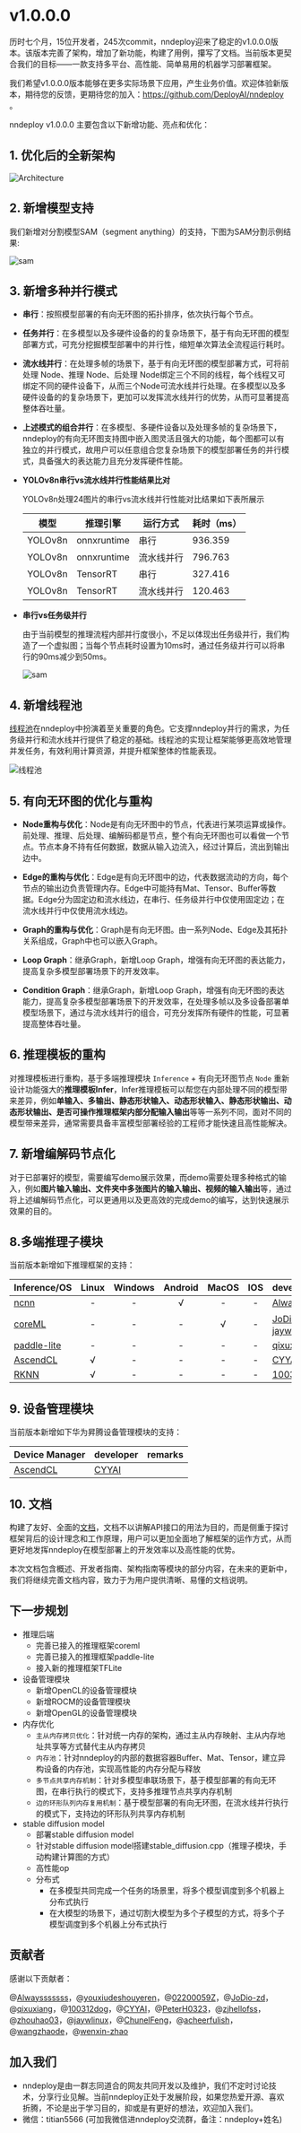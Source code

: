 
# v1.0.0.0

历时七个月，15位开发者，245次commit，nndeploy迎来了稳定的v1.0.0.0版本。该版本完善了架构，增加了新功能，构建了用例，攥写了文档。当前版本更契合我们的目标——一款支持多平台、高性能、简单易用的机器学习部署框架。

我们希望v1.0.0.0版本能够在更多实际场景下应用，产生业务价值。欢迎体验新版本，期待您的反馈，更期待您的加入：https://github.com/DeployAI/nndeploy 。

nndeploy v1.0.0.0 主要包含以下新增功能、亮点和优化：

## 1. 优化后的全新架构

![Architecture](../../image/version_record/v1_0_0_0/architecture.jpg)

## 2. 新增模型支持

我们新增对分割模型SAM（segment anything）的支持，下图为SAM分割示例结果:

![sam](../../image/version_record/v1_0_0_0/sam.png)


## 3. 新增多种并行模式

- **串行**：按照模型部署的有向无环图的拓扑排序，依次执行每个节点。

- **任务并行**：在多模型以及多硬件设备的的复杂场景下，基于有向无环图的模型部署方式，可充分挖掘模型部署中的并行性，缩短单次算法全流程运行耗时。

- **流水线并行**：在处理多帧的场景下，基于有向无环图的模型部署方式，可将前处理 Node、推理 Node、后处理 Node绑定三个不同的线程，每个线程又可绑定不同的硬件设备下，从而三个Node可流水线并行处理。在多模型以及多硬件设备的的复杂场景下，更加可以发挥流水线并行的优势，从而可显著提高整体吞吐量。

- **上述模式的组合并行**：在多模型、多硬件设备以及处理多帧的复杂场景下，nndeploy的有向无环图支持图中嵌入图灵活且强大的功能，每个图都可以有独立的并行模式，故用户可以任意组合您复杂场景下的模型部署任务的并行模式，具备强大的表达能力且充分发挥硬件性能。

- **YOLOv8n串行vs流水线并行性能结果比对**
  
  YOLOv8n处理24图片的串行vs流水线并行性能对比结果如下表所展示

  | 模型    | 推理引擎    | 运行方式   | 耗时（ms） |
  | ------- | ----------- | ---------- | ---------- |
  | YOLOv8n | onnxruntime | 串行       | 936.359    |
  | YOLOv8n | onnxruntime | 流水线并行 | 796.763    |
  | YOLOv8n | TensorRT    | 串行       | 327.416    |
  | YOLOv8n | TensorRT    | 流水线并行 | 120.463    |

- **串行vs任务级并行**

  由于当前模型的推理流程内部并行度很小，不足以体现出任务级并行，我们构造了一个虚拟图；当每个节点耗时设置为10ms时，通过任务级并行可以将串行的90ms减少到50ms。

  ![sam](../../image/version_record/v1_0_0_0/task.png)


## 4. 新增线程池

[线程池](https://github.com/DeployAI/nndeploy/tree/main/include/nndeploy/thread_pool)在nndeploy中扮演着至关重要的角色。它支撑nndeploy并行的需求，为任务级并行和流水线并行提供了稳定的基础。线程池的实现让框架能够更高效地管理并发任务，有效利用计算资源，并提升框架整体的性能表现。

![线程池](../../image/version_record/v1_0_0_0/thread_pool.png)



## 5. 有向无环图的优化与重构

- **Node重构与优化**：Node是有向无环图中的节点，代表进行某项运算或操作。前处理、推理、后处理、编解码都是节点，整个有向无环图也可以看做一个节点。节点本身不持有任何数据，数据从输入边流入，经过计算后，流出到输出边中。

- **Edge的重构与优化**：Edge是有向无环图中的边，代表数据流动的方向，每个节点的输出边负责管理内存。Edge中可能持有Mat、Tensor、Buffer等数据。Edge分为固定边和流水线边，在串行、任务级并行中仅使用固定边；在流水线并行中仅使用流水线边。

- **Graph的重构与优化**：Graph是有向无环图。由一系列Node、Edge及其拓扑关系组成，Graph中也可以嵌入Graph。

- **Loop Graph**：继承Graph，新增Loop Graph，增强有向无环图的表达能力，提高复杂多模型部署场景下的开发效率。

- **Condition Graph**：继承Graph，新增Loop Graph，增强有向无环图的表达能力，提高复杂多模型部署场景下的开发效率，在处理多帧以及多设备部署单模型场景下，通过与流水线并行的组合，可充分发挥所有硬件的性能，可显著提高整体吞吐量。


## 6. 推理模板的重构

对推理模板进行重构，基于多端推理模块 `Inference` + 有向无环图节点 `Node` 重新设计功能强大的**推理模板Infer**，Infer推理模板可以帮您在内部处理不同的模型带来差异，例如**单输入、多输出、静态形状输入、动态形状输入、静态形状输出、动态形状输出、是否可操作推理框架内部分配输入输出**等等一系列不同，面对不同的模型带来差异，通常需要具备丰富模型部署经验的工程师才能快速且高性能解决。

## 7. 新增编解码节点化

对于已部署好的模型，需要编写demo展示效果，而demo需要处理多种格式的输入，例如**图片输入输出、文件夹中多张图片的输入输出、视频的输入输出**等，通过将上述编解码节点化，可以更通用以及更高效的完成demo的编写，达到快速展示效果的目的。

## 8.多端推理子模块

当前版本新增如下推理框架的支持：

| Inference/OS                                                                     | Linux | Windows | Android | MacOS |  IOS  | developer                                                                          | remarks |
| :------------------------------------------------------------------------------- | :---: | :-----: | :-----: | :---: | :---: | :--------------------------------------------------------------------------------- | :-----: |
| [ncnn](https://github.com/Tencent/ncnn)                                          |   -   |    -    |    √    |   -   |   -   | [Always](https://github.com/Alwaysssssss)                                          |         |
| [coreML](https://github.com/apple/coremltools)                                   |   -   |    -    |    -    |   √   |   -   | [JoDio-zd](https://github.com/JoDio-zd)、[jaywlinux](https://github.com/jaywlinux) |         |
| [paddle-lite](https://github.com/PaddlePaddle/Paddle-Lite)                       |   -   |    -    |    -    |   -   |   -   | [qixuxiang](https://github.com/qixuxiang)                                          |         |
| [AscendCL](https://www.hiascend.com/zh/)                                         |   √   |    -    |    -    |   -   |   -   | [CYYAI](https://github.com/CYYAI)                                                  |         |
| [RKNN](https://www.rock-chips.com/a/cn/downloadcenter/BriefDatasheet/index.html) |   √   |    -    |    -    |   -   |   -   | [100312dog](https://github.com/100312dog)                                          |         |


## 9. 设备管理模块

当前版本新增如下华为昇腾设备管理模块的支持：

| Device Manager                           | developer                         | remarks |
| :--------------------------------------- | :-------------------------------- | :-----: |
| [AscendCL](https://www.hiascend.com/zh/) | [CYYAI](https://github.com/CYYAI) |         |


## 10. 文档

构建了友好、全面的[文档](https://nndeploy-zh.readthedocs.io/zh/latest/introduction/README.html)，文档不以讲解API接口的用法为目的，而是侧重于探讨框架背后的设计理念和工作原理，用户可以更加全面地了解框架的运作方式，从而更好地发挥nndeploy在模型部署上的开发效率以及高性能的优势。

本次文档包含概述、开发者指南、架构指南等模块的部分内容，在未来的更新中，我们将继续完善文档内容，致力于为用户提供清晰、易懂的文档说明。


## 下一步规划

- 推理后端
  - 完善已接入的推理框架coreml
  - 完善已接入的推理框架paddle-lite
  - 接入新的推理框架TFLite
- 设备管理模块
  - 新增OpenCL的设备管理模块
  - 新增ROCM的设备管理模块
  - 新增OpenGL的设备管理模块
- 内存优化
  - `主从内存拷贝优化`：针对统一内存的架构，通过主从内存映射、主从内存地址共享等方式替代主从内存拷贝
  - `内存池`：针对nndeploy的内部的数据容器Buffer、Mat、Tensor，建立异构设备的内存池，实现高性能的内存分配与释放
  - `多节点共享内存机制`：针对多模型串联场景下，基于模型部署的有向无环图，在串行执行的模式下，支持多推理节点共享内存机制
  - `边的环形队列内存复用机制`：基于模型部署的有向无环图，在流水线并行执行的模式下，支持边的环形队列共享内存机制
- stable diffusion model
  - 部署stable diffusion model
  - 针对stable diffusion model搭建stable_diffusion.cpp（推理子模块，手动构建计算图的方式）
  - 高性能op
  - 分布式
    - 在多模型共同完成一个任务的场景里，将多个模型调度到多个机器上分布式执行
    - 在大模型的场景下，通过切割大模型为多个子模型的方式，将多个子模型调度到多个机器上分布式执行


## 贡献者

感谢以下贡献者：

@[Alwaysssssss](https://github.com/Alwaysssssss)，@[youxiudeshouyeren](https://github.com/youxiudeshouyeren)，@[02200059Z](https://github.com/02200059Z)，@[JoDio-zd](https://github.com/JoDio-zd)，@[qixuxiang](https://github.com/qixuxiang)，@[100312dog](https://github.com/100312dog)，@[CYYAI](https://github.com/CYYAI)，@[PeterH0323](https://github.com/PeterH0323)，@[zjhellofss](https://github.com/zjhellofss)，@[zhouhao03](https://github.com/zhouhao03)，@[jaywlinux](https://github.com/jaywlinux)，@[ChunelFeng](https://github.com/ChunelFeng)，@[acheerfulish](https://github.com/acheerfulish)，@[wangzhaode](https://github.com/wangzhaode)，@[wenxin-zhao](https://github.com/wenxin-zhao) 


## 加入我们

- nndeploy是由一群志同道合的网友共同开发以及维护，我们不定时讨论技术，分享行业见解。当前nndeploy正处于发展阶段，如果您热爱开源、喜欢折腾，不论是出于学习目的，抑或是有更好的想法，欢迎加入我们。
- 微信：titian5566 (可加我微信进nndeploy交流群，备注：nndeploy+姓名)